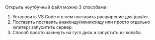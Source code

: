 Открыть ноутбучный файл можно 3 способами:
1. Установить VS Code и в нем поставить расширение для jupyter.
2. Поставить поставить анаконду(миниконду или просто отдельно юпитер) запуситить сервер. 
3. Способ просто закинуть на гугл диск и запустить из колаба.
